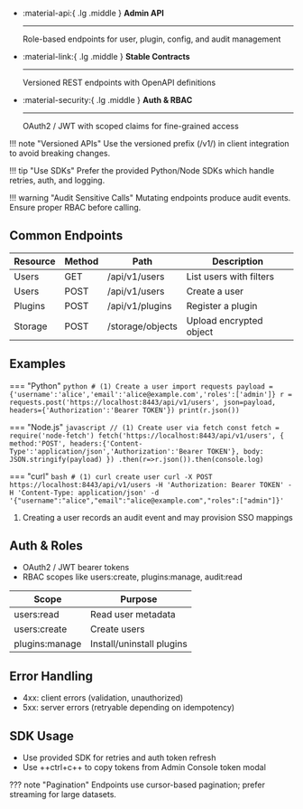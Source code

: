 <div class='grid cards' markdown>

-   :material-api:{ .lg .middle } **Admin API**
    
    ---
    Role-based endpoints for user, plugin, config, and audit management

-   :material-link:{ .lg .middle } **Stable Contracts**
    
    ---
    Versioned REST endpoints with OpenAPI definitions

-   :material-security:{ .lg .middle } **Auth & RBAC**
    
    ---
    OAuth2 / JWT with scoped claims for fine-grained access

</div>

!!! note "Versioned APIs"
    Use the versioned prefix (/v1/) in client integration to avoid breaking changes.

!!! tip "Use SDKs"
    Prefer the provided Python/Node SDKs which handle retries, auth, and logging.

!!! warning "Audit Sensitive Calls"
    Mutating endpoints produce audit events. Ensure proper RBAC before calling.

## Common Endpoints

| Resource | Method | Path | Description |
|----------|--------|------|-------------|
| Users | GET | /api/v1/users | List users with filters |
| Users | POST | /api/v1/users | Create a user |
| Plugins | POST | /api/v1/plugins | Register a plugin |
| Storage | POST | /storage/objects | Upload encrypted object |


## Examples

=== "Python"
    ```python
    # (1) Create a user
    import requests
    payload = {'username':'alice','email':'alice@example.com','roles':['admin']}
    r = requests.post('https://localhost:8443/api/v1/users', json=payload, headers={'Authorization':'Bearer TOKEN'})
    print(r.json())
    ```

=== "Node.js"
    ```javascript
    // (1) Create user via fetch
    const fetch = require('node-fetch')
    fetch('https://localhost:8443/api/v1/users', { method:'POST', headers:{'Content-Type':'application/json','Authorization':'Bearer TOKEN'}, body: JSON.stringify(payload) })
      .then(r=>r.json()).then(console.log)
    ```

=== "curl"
    ```bash
    # (1) curl create user
    curl -X POST https://localhost:8443/api/v1/users -H 'Authorization: Bearer TOKEN' -H 'Content-Type: application/json' -d '{"username":"alice","email":"alice@example.com","roles":["admin"]}'
    ```

1. Creating a user records an audit event and may provision SSO mappings


## Auth & Roles

- OAuth2 / JWT bearer tokens
- RBAC scopes like users:create, plugins:manage, audit:read

| Scope | Purpose |
|-------|---------|
| users:read | Read user metadata |
| users:create | Create users |
| plugins:manage | Install/uninstall plugins |


## Error Handling

- 4xx: client errors (validation, unauthorized)
- 5xx: server errors (retryable depending on idempotency)


## SDK Usage

- Use provided SDK for retries and auth token refresh
- Use ++ctrl+c++ to copy tokens from Admin Console token modal

??? note "Pagination"
    Endpoints use cursor-based pagination; prefer streaming for large datasets.
